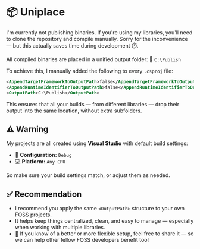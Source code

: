# 📦 Uniplace

I'm currently not publishing binaries.
If you're using my libraries, you'll need to clone the repository and compile manually.
Sorry for the inconvenience — but this actually saves time during development ⏱️.

All compiled binaries are placed in a unified output folder:
📁 `C:\Publish`

To achieve this, I manually added the following to every `.csproj` file:

```xml
<AppendTargetFrameworkToOutputPath>false</AppendTargetFrameworkToOutputPath>
<AppendRuntimeIdentifierToOutputPath>false</AppendRuntimeIdentifierToOutputPath>
<OutputPath>C:\Publish</OutputPath>
```

This ensures that all your builds — from different libraries — drop their output into the same location, without extra subfolders.

## ⚠️ Warning
My projects are all created using **Visual Studio** with default build settings:
- 🔧 **Configuration:** `Debug`
- 💻 **Platform:** `Any CPU`

So make sure your build settings match, or adjust them as needed.

## ✅ Recommendation
- I recommend you apply the same `<OutputPath>` structure to your own FOSS projects.
- It helps keep things centralized, clean, and easy to manage — especially when working with multiple libraries.
- 💬 If you know of a better or more flexible setup, feel free to share it — so we can help other fellow FOSS developers benefit too!